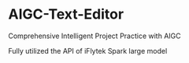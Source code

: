 # AIGC-Text-Editor
Comprehensive Intelligent Project Practice with AIGC

Fully utilized the API of iFlytek Spark large model
